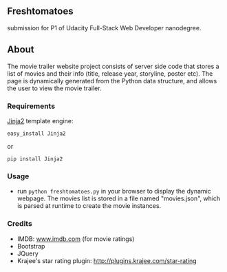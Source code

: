 ## Freshtomatoes
submission for P1 of Udacity Full-Stack Web Developer nanodegree.

## About 
The movie trailer website project consists of server side code that stores a list of movies and their info (title, release year, storyline, poster etc). The page is dynamically generated from the Python data structure, and allows the user to view the movie trailer. 

### Requirements
[Jinja2](http://jinja.pocoo.org/) template engine:

`easy_install Jinja2`

or

`pip install Jinja2`

### Usage
- run `python freshtomatoes.py` in your browser to display the dynamic webpage. The movies list is stored in a file named "movies.json", which is parsed at runtime to create the movie instances.

### Credits
- IMDB: www.imdb.com (for movie ratings)
- Bootstrap
- JQuery
- Krajee's star rating plugin: http://plugins.krajee.com/star-rating